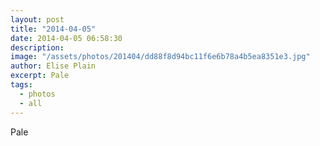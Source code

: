 ```yaml
---
layout: post
title: "2014-04-05"
date: 2014-04-05 06:58:30
description: 
image: "/assets/photos/201404/dd88f8d94bc11f6e6b78a4b5ea8351e3.jpg"
author: Elise Plain
excerpt: Pale
tags: 
  - photos
  - all
---
```


Pale
<p></p>
